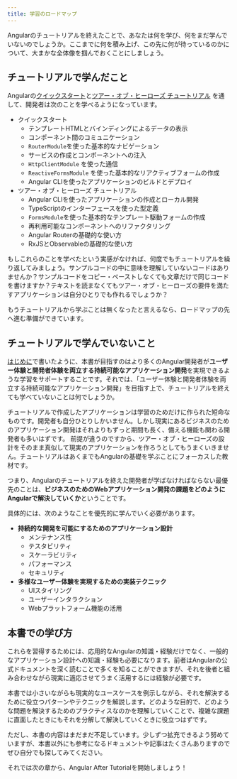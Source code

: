 ```yaml
---
title: 学習のロードマップ
---
```


Angularのチュートリアルを終えたことで、あなたは何を学び、何をまだ学んでいないのでしょうか。ここまでに何を積み上げ、この先に何が待っているのかについて、大まかな全体像を掴んでおくことにしましょう。

## チュートリアルで学んだこと

Angularの[クイックスタート](https://angular.jp/start)と[ツアー・オブ・ヒーローズ チュートリアル](https://angular.jp/tutorial) を通して、開発者は次のことを学べるようになっています。

- クイックスタート
    - テンプレートHTMLとバインディングによるデータの表示
    - コンポーネント間のコミュニケーション
    - `RouterModule`を使った基本的なナビゲーション
    - サービスの作成とコンポーネントへの注入
    - `HttpClientModule` を使った通信
    - `ReactiveFormsModule` を使った基本的なリアクティブフォームの作成
    - Angular CLIを使ったアプリケーションのビルドとデプロイ
- ツアー・オブ・ヒーローズ チュートリアル
    - Angular CLIを使ったアプリケーションの作成とローカル開発
    - TypeScriptのインターフェースを使った型定義
    - `FormsModule`を使った基本的なテンプレート駆動フォームの作成
    - 再利用可能なコンポーネントへのリファクタリング
    - Angular Routerの基礎的な使い方
    - RxJSとObservableの基礎的な使い方

もしこれらのことを学べたという実感がなければ、何度でもチュートリアルを繰り返してみましょう。サンプルコードの中に意味を理解していないコードはありませんか？サンプルコードをコピー・ペーストしなくても文章だけで同じコードを書けますか？テキストを読まなくてもツアー・オブ・ヒーローズの要件を満たすアプリケーションは自分ひとりでも作れるでしょうか？

もうチュートリアルから学ぶことは無くなったと言えるなら、ロードマップの先へ進む準備ができています。


## チュートリアルで学んでいないこと

[はじめに](introduction)で書いたように、本書が目指すのはより多くのAngular開発者が**ユーザー体験と開発者体験を両立する持続可能なアプリケーション開発**を実現できるような学習をサポートすることです。それでは、「ユーザー体験と開発者体験を両立する持続可能なアプリケーション開発」を目指す上で、チュートリアルを終えても学べていないことは何でしょうか。

チュートリアルで作成したアプリケーションは学習のためだけに作られた短命なものです。開発者も自分ひとりしかいません。しかし現実にあるビジネスのためのアプリケーション開発はそれよりもずっと期間も長く、備える機能も関わる開発者も多いはずです。
前提が違うのですから、ツアー・オブ・ヒーローズの設計をそのまま真似して現実のアプリケーションを作ろうとしてもうまくいきません。チュートリアルはあくまでもAngularの基礎を学ぶことにフォーカスした教材です。

つまり、Angularのチュートリアルを終えた開発者が学ばなければならない最優先のことは、**ビジネスのためのWebアプリケーション開発の課題をどのようにAngularで解決していくか**ということです。

具体的には、次のようなことを優先的に学んでいく必要があります。

- **持続的な開発を可能にするためのアプリケーション設計**
    - メンテナンス性
    - テスタビリティ
    - スケーラビリティ
    - パフォーマンス
    - セキュリティ
- **多様なユーザー体験を実現するための実装テクニック**
    - UIスタイリング
    - ユーザーインタラクション
    - Webプラットフォーム機能の活用

## 本書での学び方

これらを習得するためには、応用的なAngularの知識・経験だけでなく、一般的なアプリケーション設計への知識・経験も必要になります。前者はAngularの公式ドキュメントを深く読むことで多くを知ることができますが、それを後者と組み合わせながら現実に適応させてうまく活用するには経験が必要です。

本書では小さいながらも現実的なユースケースを例示しながら、それを解決するために役立つパターンやテクニックを解説します。どのような目的で、どのような問題を解決するためのプラクティスなのかを理解していくことで、複雑な課題に直面したときにもそれを分解して解決していくときに役立つはずです。

ただし、本書の内容はまだまだ不足しています。少しずつ拡充できるよう努めていますが、本書以外にも参考になるドキュメントや記事はたくさんありますのでぜひ自分でも探してみてください。

それでは次の章から、Angular After Tutorialを開始しましょう！
